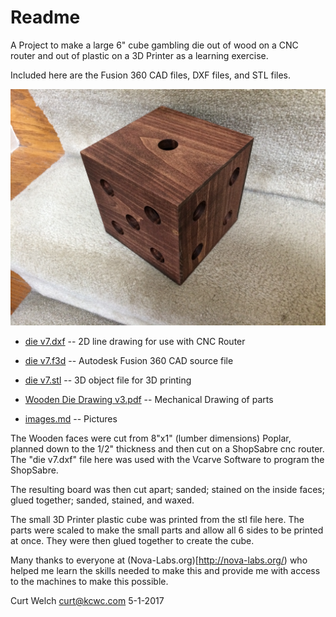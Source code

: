 # Readme

A Project to make a large 6" cube gambling die out of wood on a CNC router and out of plastic on a 3D Printer as a learning exercise.

Included here are the Fusion 360 CAD files, DXF files, and STL files.

![die](images/IMG_5716.jpg)

* <a href="die v7.dxf">die v7.dxf</a> -- 2D line drawing for use with CNC Router

* <a href="die v7.f3d">die v7.f3d</a> -- Autodesk Fusion 360 CAD source file

* <a href="die v7.stl">die v7.stl</a> -- 3D object file for 3D printing

* <a href="Wooden Die Drawing v3.pdf">Wooden Die Drawing v3.pdf</a> -- Mechanical Drawing of parts

* [images.md](images.md) -- Pictures

The Wooden faces were cut from 8"x1" (lumber dimensions) Poplar, planned down to the 1/2" thickness and then cut on a ShopSabre cnc router.  The "die v7.dxf" file here was used with the Vcarve Software to program the ShopSabre.

The resulting board was then cut apart; sanded; stained on the inside faces; glued together; sanded, stained, and waxed.

The small 3D Printer plastic cube was printed from the stl file here.  The parts were scaled to make the small parts and allow all 6 sides to be printed at once.  They were then glued together to create the cube.

Many thanks to everyone at (Nova-Labs.org)[http://nova-labs.org/) who helped me learn the skills needed to make this and provide me with access to the machines to make this possible.

Curt Welch
curt@kcwc.com
5-1-2017


